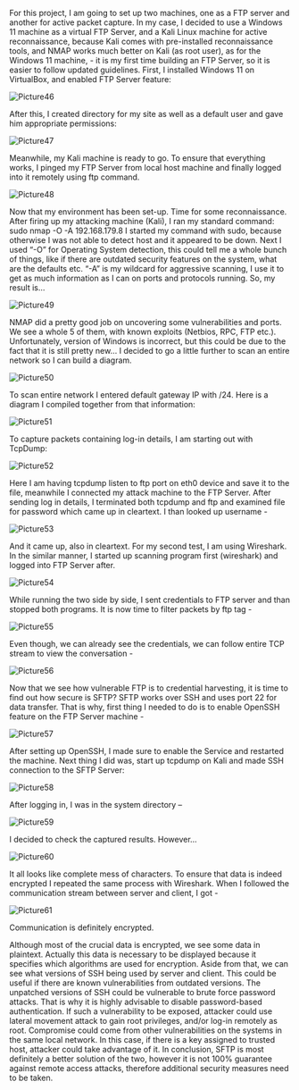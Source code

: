 For this project, I am going to set up two machines, one as a FTP server and another for active packet capture. 
In my case, I decided to use a Windows 11 machine as a virtual FTP Server, and a Kali Linux machine for active reconnaissance, 
because Kali comes with pre-installed reconnaissance tools, and NMAP works much better on Kali (as root user), 
as for the Windows 11 machine, - it is my first time building an FTP Server, so it is easier to follow updated guidelines.
First, I installed Windows 11 on VirtualBox, and enabled FTP Server feature:

![Picture46](https://github.com/mikekad1/networksec/assets/62948569/60c93cb0-8a7b-44d6-81ca-9a0f3be64d83)

After this, I created directory for my site as well as a default user and gave him appropriate permissions:

![Picture47](https://github.com/mikekad1/networksec/assets/62948569/4671c0b7-5fec-4896-bf14-ccab5103178f)

Meanwhile, my Kali machine is ready to go. To ensure that everything works, I pinged my FTP Server from local host machine and finally logged into it remotely using ftp command.

![Picture48](https://github.com/mikekad1/networksec/assets/62948569/021d5481-2a86-405d-9f8d-ab301fccb551)

Now that my environment has been set-up. Time for some reconnaissance.
After firing up my attacking machine (Kali), I ran my standard command:
sudo nmap -O -A 192.168.179.8
I started my command with sudo, because otherwise I was not able to detect host and it appeared to be down. 
Next I used “-O” for Operating System detection, this could tell me a whole bunch of things, like if there are outdated security features on the system, what are the defaults etc.
“-A” is my wildcard for aggressive scanning, I use it to get as much information as I can on ports and protocols running. So, my result is…

![Picture49](https://github.com/mikekad1/networksec/assets/62948569/a07686fc-794e-4f8b-85c1-d8f2be300899)

NMAP did a pretty good job on uncovering some vulnerabilities and ports. We see a whole 5 of them, with known exploits (Netbios, RPC, FTP etc.). 
Unfortunately, version of Windows is incorrect, but this could be due to the fact that it is still pretty new… I decided to go a little further to scan an entire network so I can build a diagram.

![Picture50](https://github.com/mikekad1/networksec/assets/62948569/f8be2e4d-5bf5-43f3-993c-4f93a5c44290)

To scan entire network I entered default gateway IP with /24. Here is a diagram I compiled together from that information:

![Picture51](https://github.com/mikekad1/networksec/assets/62948569/043288f7-2583-4c14-abdb-69b768c242ac)

To capture packets containing log-in details, I am starting out with TcpDump:

![Picture52](https://github.com/mikekad1/networksec/assets/62948569/30cb3d03-a5c9-47bf-af72-d8d23f05582b)

Here I am having tcpdump listen to ftp port on eth0 device and save it to the file, meanwhile I connected my attack machine to the FTP Server. 
After sending log in details, I terminated both tcpdump and ftp and examined file for password which came up in cleartext. I than looked up username - 

![Picture53](https://github.com/mikekad1/networksec/assets/62948569/11c95912-9ab8-4b2e-b7a6-182dd1fd595c)

And it came up, also in cleartext. 
For my second test, I am using Wireshark. In the similar manner, I started up scanning program first (wireshark) and logged into FTP Server after.

![Picture54](https://github.com/mikekad1/networksec/assets/62948569/e9c01613-e809-4d0c-9288-73f7177fdf98)

While running the two side by side, I sent credentials to FTP server and than stopped both programs. It is now time to filter packets by ftp tag - 

![Picture55](https://github.com/mikekad1/networksec/assets/62948569/23ba7677-14ed-48ac-8f7b-14142b05d1fe)

Even though, we can already see the credentials, we can follow entire TCP stream to view the conversation - 

![Picture56](https://github.com/mikekad1/networksec/assets/62948569/04bdeb81-5a67-4d72-bc4b-ee65e9d57736)

Now that we see how vulnerable FTP is to credential harvesting, it is time to find out how secure is SFTP?
SFTP works over SSH and uses port 22 for data transfer. That is why, first thing I needed to do is to enable OpenSSH feature on the FTP Server machine - 

![Picture57](https://github.com/mikekad1/networksec/assets/62948569/2ad2ff5c-3047-41c8-98eb-bdfd242cbc94)

After setting up OpenSSH, I made sure to enable the Service and restarted the machine. Next thing I did was, start up tcpdump on Kali and made SSH connection to the SFTP Server:

![Picture58](https://github.com/mikekad1/networksec/assets/62948569/c50e4728-8ac7-484f-85dc-1c9638f18065)

After logging in, I was in the system directory – 

![Picture59](https://github.com/mikekad1/networksec/assets/62948569/b003d7a5-f06b-4107-864a-dc7e94c171f5)

I decided to check the captured results. However…

![Picture60](https://github.com/mikekad1/networksec/assets/62948569/2877c3a4-95fd-4644-a6a0-c3ec027b42d0)

It all looks like complete mess of characters. 
To ensure that data is indeed encrypted I repeated the same process with Wireshark. When I followed the communication stream between server and client, I got - 

![Picture61](https://github.com/mikekad1/networksec/assets/62948569/f92163a5-fae3-416c-af7e-b0f82ddbfa19)

Communication is definitely encrypted.         

Although most of the crucial data is encrypted, we see some data in plaintext. Actually this data is necessary to be displayed because it specifies which algorithms are used for encryption.
Aside from that, we can see what versions of SSH being used by server and client. This could be useful if there are known vulnerabilities from outdated versions. The unpatched versions of SSH could be vulnerable to brute force password attacks. That is why it is highly advisable to disable password-based authentication.
If such a vulnerability to be exposed, attacker could use lateral movement attack to gain root privileges, and/or log-in remotely as root.
Compromise could come from other vulnerabilities on the systems in the same local network. In this case, if there is a key assigned to trusted host, attacker could take advantage of it.
In conclusion, SFTP is most definitely a better solution of the two, however it is not 100% guarantee against remote access attacks, therefore additional security measures need to be taken.





